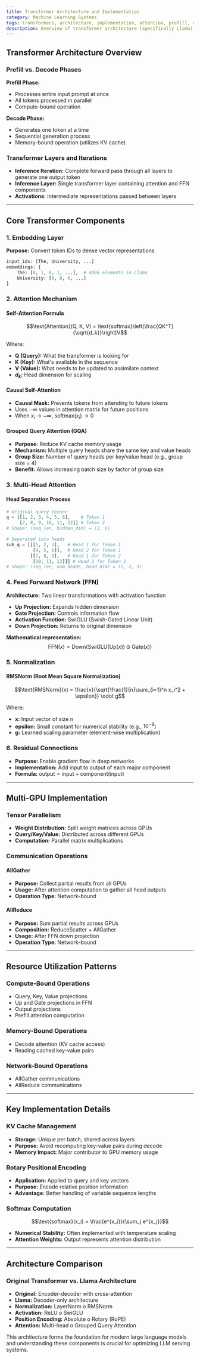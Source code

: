 ```yaml
---
title: Transformer Architecture and Implementation
category: Machine Learning Systems
tags: transformers, architecture, implementation, attention, prefill, decode, feedforward, normalization
description: Overview of transformer architecture (specifically Llama) and its implementation details for LLM serving systems
---
```


## Transformer Architecture Overview

### Prefill vs. Decode Phases

**Prefill Phase:**
- Processes entire input prompt at once
- All tokens processed in parallel
- Compute-bound operation

**Decode Phase:**
- Generates one token at a time
- Sequential generation process
- Memory-bound operation (utilizes KV cache)

### Transformer Layers and Iterations

- **Inference Iteration:** Complete forward pass through all layers to generate one output token
- **Inference Layer:** Single transformer layer containing attention and FFN components
- **Activations:** Intermediate representations passed between layers

---

## Core Transformer Components

### 1. Embedding Layer

**Purpose:** Convert token IDs to dense vector representations

```python
input_ids: [The, University, ...]
embeddings: {
    The: [0, 1, 0, 1, ...],  # 4096 elements in Llama
    University: [0, 0, 0, ...]
}
```

### 2. Attention Mechanism

#### Self-Attention Formula
$$\text{Attention}(Q, K, V) = \text{softmax}\left(\frac{QK^T}{\sqrt{d_k}}\right)V$$

Where:
- **Q (Query):** What the transformer is looking for
- **K (Key):** What's available in the sequence
- **V (Value):** What needs to be updated to assimilate context
- **$d_k$:** Head dimension for scaling

#### Causal Self-Attention
- **Causal Mask:** Prevents tokens from attending to future tokens
- Uses $-\infty$ values in attention matrix for future positions
- When $x_i \to -\infty$, $\text{softmax}(x_i) \to 0$

#### Grouped Query Attention (GQA)
- **Purpose:** Reduce KV cache memory usage
- **Mechanism:** Multiple query heads share the same key and value heads
- **Group Size:** Number of query heads per key/value head (e.g., group size = 4)
- **Benefit:** Allows increasing batch size by factor of group size

### 3. Multi-Head Attention

#### Head Separation Process
```python
# Original query tensor
q = [[1, 2, 3, 4, 5, 6],    # Token 1
     [7, 8, 9, 10, 11, 12]] # Token 2
# Shape: (seq_len, hidden_dim) = (2, 6)

# Separated into heads
sub_q = [[[1, 2, 3],   # Head 1 for Token 1
          [4, 5, 6]],  # Head 2 for Token 1
         [[7, 8, 9],   # Head 1 for Token 2
          [10, 11, 12]]] # Head 2 for Token 2
# Shape: (seq_len, num_heads, head_dim) = (2, 2, 3)
```

### 4. Feed Forward Network (FFN)

**Architecture:** Two linear transformations with activation function
- **Up Projection:** Expands hidden dimension
- **Gate Projection:** Controls information flow
- **Activation Function:** SwiGLU (Swish-Gated Linear Unit)
- **Down Projection:** Returns to original dimension

**Mathematical representation:**
$$\text{FFN}(x) = \text{Down}(\text{SwiGLU}(\text{Up}(x)) \odot \text{Gate}(x))$$

### 5. Normalization

#### RMSNorm (Root Mean Square Normalization)
$$\text{RMSNorm}(x) = \frac{x}{\sqrt{\frac{1}{n}\sum_{i=1}^n x_i^2 + \epsilon}} \odot g$$

Where:
- **x:** Input vector of size n
- **epsilon:** Small constant for numerical stability (e.g., $10^{-8}$)
- **g:** Learned scaling parameter (element-wise multiplication)

### 6. Residual Connections
- **Purpose:** Enable gradient flow in deep networks
- **Implementation:** Add input to output of each major component
- **Formula:** $\text{output} = \text{input} + \text{component}(\text{input})$

---

## Multi-GPU Implementation

### Tensor Parallelism
- **Weight Distribution:** Split weight matrices across GPUs
- **Query/Key/Value:** Distributed across different GPUs
- **Computation:** Parallel matrix multiplications

### Communication Operations

#### AllGather
- **Purpose:** Collect partial results from all GPUs
- **Usage:** After attention computation to gather all head outputs
- **Operation Type:** Network-bound

#### AllReduce
- **Purpose:** Sum partial results across GPUs
- **Composition:** ReduceScatter + AllGather
- **Usage:** After FFN down projection
- **Operation Type:** Network-bound

---

## Resource Utilization Patterns

### Compute-Bound Operations
- Query, Key, Value projections
- Up and Gate projections in FFN
- Output projections
- Prefill attention computation

### Memory-Bound Operations
- Decode attention (KV cache access)
- Reading cached key-value pairs

### Network-Bound Operations
- AllGather communications
- AllReduce communications

---

## Key Implementation Details

### KV Cache Management
- **Storage:** Unique per batch, shared across layers
- **Purpose:** Avoid recomputing key-value pairs during decode
- **Memory Impact:** Major contributor to GPU memory usage

### Rotary Positional Encoding
- **Application:** Applied to query and key vectors
- **Purpose:** Encode relative position information
- **Advantage:** Better handling of variable sequence lengths

### Softmax Computation
$$\text{softmax}(x_i) = \frac{e^{x_i}}{\sum_j e^{x_j}}$$
- **Numerical Stability:** Often implemented with temperature scaling
- **Attention Weights:** Output represents attention distribution

---

## Architecture Comparison

### Original Transformer vs. Llama Architecture
- **Original:** Encoder-decoder with cross-attention
- **Llama:** Decoder-only architecture
- **Normalization:** LayerNorm 	o RMSNorm
- **Activation:** ReLU 	o SwiGLU
- **Position Encoding:** Absolute 	o Rotary (RoPE)
- **Attention:** Multi-head 	o Grouped Query Attention

This architecture forms the foundation for modern large language models and understanding these components is crucial for optimizing LLM serving systems.